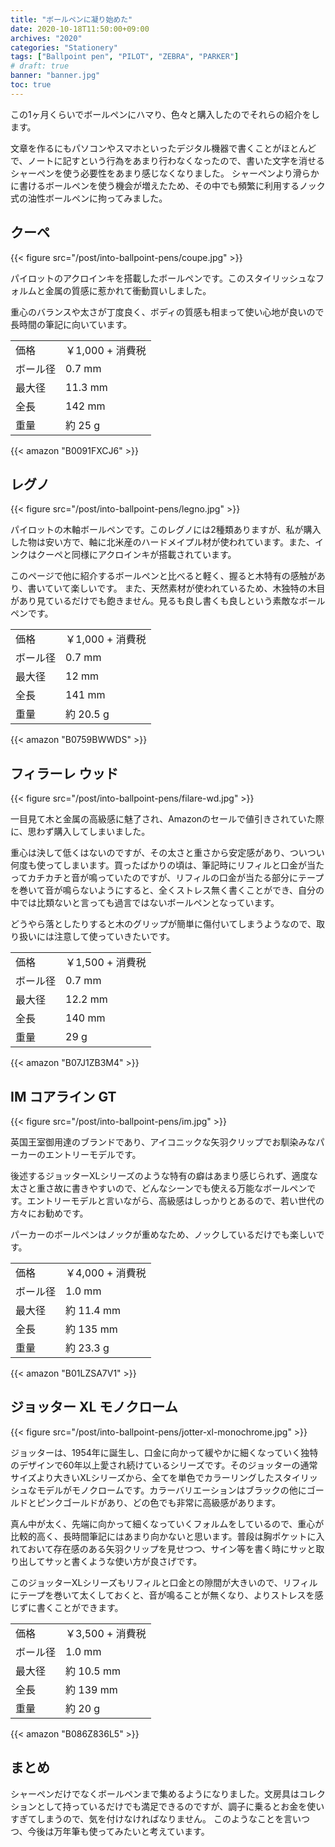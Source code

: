 ```yaml
---
title: "ボールペンに凝り始めた"
date: 2020-10-18T11:50:00+09:00
archives: "2020"
categories: "Stationery"
tags: ["Ballpoint pen", "PILOT", "ZEBRA", "PARKER"]
# draft: true
banner: "banner.jpg"
toc: true
---
```


この1ヶ月くらいでボールペンにハマり、色々と購入したのでそれらの紹介をします。

<!--more-->

文章を作るにもパソコンやスマホといったデジタル機器で書くことがほとんどで、ノートに記すという行為をあまり行わなくなったので、書いた文字を消せるシャーペンを使う必要性をあまり感じなくなりました。
シャーペンより滑らかに書けるボールペンを使う機会が増えたため、その中でも頻繁に利用するノック式の油性ボールペンに拘ってみました。

## クーペ

{{< figure src="/post/into-ballpoint-pens/coupe.jpg" >}}

パイロットのアクロインキを搭載したボールペンです。このスタイリッシュなフォルムと金属の質感に惹かれて衝動買いしました。

重心のバランスや太さが丁度良く、ボディの質感も相まって使い心地が良いので長時間の筆記に向いています。

|     |     |
| :-- | :-- |
| 価格 | ￥1,000 + 消費税 |
| ボール径 | 0.7 mm |
| 最大径 | 11.3 mm |
| 全長 | 142 mm |
| 重量 | 約 25 g |

{{< amazon "B0091FXCJ6" >}}

## レグノ

{{< figure src="/post/into-ballpoint-pens/legno.jpg" >}}

パイロットの木軸ボールペンです。このレグノには2種類ありますが、私が購入した物は安い方で、軸に北米産のハードメイプル材が使われています。また、インクはクーペと同様にアクロインキが搭載されています。  

このページで他に紹介するボールペンと比べると軽く、握ると木特有の感触があり、書いていて楽しいです。
また、天然素材が使われているため、木独特の木目があり見ているだけでも飽きません。見るも良し書くも良しという素敵なボールペンです。

|     |     |
| :-- | :-- |
| 価格 | ￥1,000 + 消費税 |
| ボール径 | 0.7 mm |
| 最大径 | 12 mm |
| 全長 | 141 mm |
| 重量 | 約 20.5 g |

{{< amazon "B0759BWWDS" >}}

## フィラーレ ウッド

{{< figure src="/post/into-ballpoint-pens/filare-wd.jpg" >}}

一目見て木と金属の高級感に魅了され、Amazonのセールで値引きされていた際に、思わず購入してしまいました。

重心は決して低くはないのですが、その太さと重さから安定感があり、ついつい何度も使ってしまいます。買ったばかりの頃は、筆記時にリフィルと口金が当たってカチカチと音が鳴っていたのですが、リフィルの口金が当たる部分にテープを巻いて音が鳴らないようにすると、全くストレス無く書くことができ、自分の中では比類ないと言っても過言ではないボールペンとなっています。

どうやら落としたりすると木のグリップが簡単に傷付いてしまうようなので、取り扱いには注意して使っていきたいです。

|     |     |
| :-- | :-- |
| 価格 | ￥1,500 + 消費税 |
| ボール径 | 0.7 mm |
| 最大径 | 12.2 mm |
| 全長 | 140 mm |
| 重量 | 29 g |

{{< amazon "B07J1ZB3M4" >}}

## IM コアライン GT

{{< figure src="/post/into-ballpoint-pens/im.jpg" >}}

英国王室御用達のブランドであり、アイコニックな矢羽クリップでお馴染みなパーカーのエントリーモデルです。

後述するジョッターXLシリーズのような特有の癖はあまり感じられず、適度な太さと重さ故に書きやすいので、どんなシーンでも使える万能なボールペンです。エントリーモデルと言いながら、高級感はしっかりとあるので、若い世代の方々にお勧めです。

パーカーのボールペンはノックが重めなため、ノックしているだけでも楽しいです。

|     |     |
| :-- | :-- |
| 価格 | ￥4,000 + 消費税 |
| ボール径 | 1.0 mm |
| 最大径 | 約 11.4 mm |
| 全長 | 約 135 mm |
| 重量 | 約 23.3 g |

{{< amazon "B01LZSA7V1" >}}

## ジョッター XL モノクローム

{{< figure src="/post/into-ballpoint-pens/jotter-xl-monochrome.jpg" >}}

ジョッターは、1954年に誕生し、口金に向かって緩やかに細くなっていく独特のデザインで60年以上愛され続けているシリーズです。そのジョッターの通常サイズより大きいXLシリーズから、全てを単色でカラーリングしたスタイリッシュなモデルがモノクロームです。カラーバリエーションはブラックの他にゴールドとピンクゴールドがあり、どの色でも非常に高級感があります。

真ん中が太く、先端に向かって細くなっていくフォルムをしているので、重心が比較的高く、長時間筆記にはあまり向かないと思います。普段は胸ポケットに入れておいて存在感のある矢羽クリップを見せつつ、サイン等を書く時にサッと取り出してサッと書くような使い方が良さげです。

このジョッターXLシリーズもリフィルと口金との隙間が大きいので、リフィルにテープを巻いて太くしておくと、音が鳴ることが無くなり、よりストレスを感じずに書くことができます。

|     |     |
| :-- | :-- |
| 価格 | ￥3,500 + 消費税 |
| ボール径 | 1.0 mm |
| 最大径 | 約 10.5 mm |
| 全長 | 約 139 mm |
| 重量 | 約 20 g |

{{< amazon "B086Z836L5" >}}

## まとめ

シャーペンだけでなくボールペンまで集めるようになりました。文房具はコレクションとして持っているだけでも満足できるのですが、調子に乗るとお金を使いすぎてしまうので、気を付けなければなりません。
このようなことを言いつつ、今後は万年筆も使ってみたいと考えています。